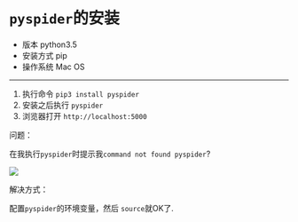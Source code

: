 `pyspider`的安装
==

- 版本 python3.5
- 安装方式 pip
- 操作系统 Mac OS

----
1. 执行命令 `pip3 install pyspider`
2. 安装之后执行 `pyspider`
3. 浏览器打开  `http://localhost:5000`

问题：

在我执行`pyspider`时提示我`command not found pyspider`?

![](https://github.com/lucky9322/PYLesson/blob/master/src/main/pyspider_lib/pyspider%20command%20not%20found.jpg)

解决方式：

配置`pyspider`的环境变量，然后 `source`就OK了.